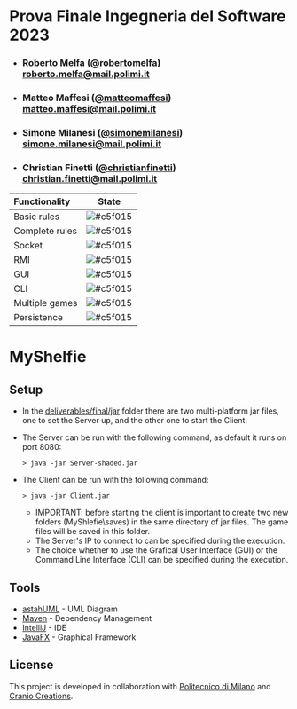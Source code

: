 # Prova Finale Ingegneria del Software 2023


- ###  Roberto Melfa  ([@robertomelfa](https://github.com/robertomelfa)) <br> roberto.melfa@mail.polimi.it
- ###  Matteo Maffesi ([@matteomaffesi](https://github.com/matteomaffesi)) <br> matteo.maffesi@mail.polimi.it
- ###  Simone Milanesi ([@simonemilanesi](https://github.com/simonemilanesi)) <br> simone.milanesi@mail.polimi.it
- ###  Christian Finetti ([@christianfinetti](https://github.com/christianfinetti)) <br> christian.finetti@mail.polimi.it

| Functionality | State |
|:-----------------------|:------------------------------------:|
| Basic rules | ![#c5f015](https://via.placeholder.com/15/008000/000000?text=+) |
| Complete rules | ![#c5f015](https://via.placeholder.com/15/008000/000000?text=+) |
| Socket | ![#c5f015](https://via.placeholder.com/15/008000/000000?text=+) |
| RMI | ![#c5f015](https://via.placeholder.com/15/008000/000000?text=+) |
| GUI | ![#c5f015](https://via.placeholder.com/15/008000/000000?text=+) |
| CLI | ![#c5f015](https://via.placeholder.com/15/008000/000000?text=+)|
| Multiple games | ![#c5f015](https://via.placeholder.com/15/008000/000000?text=+) |
| Persistence | ![#c5f015](https://via.placeholder.com/15/008000/000000?text=+) |

<!--
[![RED](https://placehold.it/15/f03c15/f03c15)](#)
[![YELLOW](https://placehold.it/15/ffdd00/ffdd00)](#)
[![GREEN](https://placehold.it/15/44bb44/44bb44)](#)
-->

# MyShelfie



## Setup

- In the [deliverables/final/jar](deliverables/final/jar) folder there are two multi-platform jar files, one to set the Server up, and the other one to start the Client.
- The Server can be run with the following command, as default it runs on port 8080:
    ```shell
    > java -jar Server-shaded.jar
    ```

- The Client can be run with the following command:
    ```shell
    > java -jar Client.jar
    ```
    - IMPORTANT: before starting the client is important to create two new folders (MyShlefie\saves) in the same directory of jar files. The game files will be saved in this folder.
    - The Server's IP to connect to can be specified during the execution.
    - The choice whether to use the Grafical User Interface (GUI) or the Command Line Interface (CLI) can be specified during the execution.
    

## Tools

* [astahUML](https://astah.net) - UML Diagram
* [Maven](https://maven.apache.org/) - Dependency Management
* [IntelliJ](https://www.jetbrains.com/idea/) - IDE
* [JavaFX](https://openjfx.io) - Graphical Framework

## License

This project is developed in collaboration with [Politecnico di Milano](https://www.polimi.it) and [Cranio Creations](http://www.craniocreations.it).
